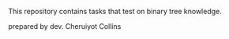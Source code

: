 This repository  contains tasks that test on binary tree knowledge. 

prepared by dev. Cheruiyot Collins
